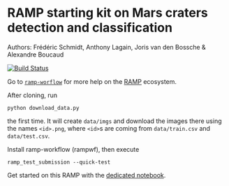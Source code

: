 # RAMP starting kit on Mars craters detection and classification

Authors: Frédéric Schmidt, Anthony Lagain, Joris van den Bossche & Alexandre Boucaud

[![Build Status](https://travis-ci.org/ramp-kits/mars_craters.svg?branch=master)](https://travis-ci.org/ramp-kits/mars_craters)

Go to [`ramp-worflow`](https://github.com/paris-saclay-cds/ramp-workflow) for more help on the [RAMP](http:www.ramp.studio) ecosystem.

After cloning, run

```
python download_data.py
```

the first time. It will create `data/imgs` and download the images there
using the names `<id>.png`, where `<id>`s are coming from `data/train.csv` and `data/test.csv`.


Install ramp-workflow (rampwf), then execute

```
ramp_test_submission --quick-test
```

Get started on this RAMP with the [dedicated notebook](mars_craters_starting_kit.ipynb).
